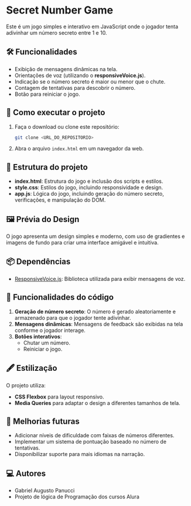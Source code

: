 # Secret Number Game

Este é um jogo simples e interativo em JavaScript onde o jogador tenta adivinhar um número secreto entre 1 e 10.

## 🛠️ Funcionalidades

- Exibição de mensagens dinâmicas na tela.
- Orientações de voz (utilizando o **responsiveVoice.js**).
- Indicação se o número secreto é maior ou menor que o chute.
- Contagem de tentativas para descobrir o número.
- Botão para reiniciar o jogo.

## 🚀 Como executar o projeto

1. Faça o download ou clone este repositório:
   ```bash
   git clone <URL_DO_REPOSITORIO>
   ```
2. Abra o arquivo `index.html` em um navegador da web.

## 📂 Estrutura do projeto

- **index.html**: Estrutura do jogo e inclusão dos scripts e estilos.
- **style.css**: Estilos do jogo, incluindo responsividade e design.
- **app.js**: Lógica do jogo, incluindo geração do número secreto, verificações, e manipulação do DOM.

## 🖼️ Prévia do Design

O jogo apresenta um design simples e moderno, com uso de gradientes e imagens de fundo para criar uma interface amigável e intuitiva.

## 📦 Dependências

- [ResponsiveVoice.js](https://responsivevoice.org/): Biblioteca utilizada para exibir mensagens de voz.

## 🔧 Funcionalidades do código

1. **Geração de número secreto**: O número é gerado aleatoriamente e armazenado para que o jogador tente adivinhar.
2. **Mensagens dinâmicas**: Mensagens de feedback são exibidas na tela conforme o jogador interage.
3. **Botões interativos**:
   - Chutar um número.
   - Reiniciar o jogo.

## 🖋️ Estilização

O projeto utiliza:
- **CSS Flexbox** para layout responsivo.
- **Media Queries** para adaptar o design a diferentes tamanhos de tela.

## 🎯 Melhorias futuras

- Adicionar níveis de dificuldade com faixas de números diferentes.
- Implementar um sistema de pontuação baseado no número de tentativas.
- Disponibilizar suporte para mais idiomas na narração.

## 💻 Autores

- Gabriel Augusto Panucci
- Projeto de lógica de Programação dos cursos Alura
```
